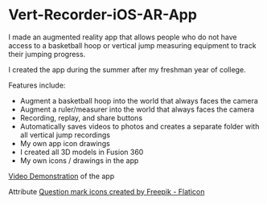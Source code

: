 # Vert-Recorder-iOS-AR-App

I made an augmented reality app that allows people who do not have access to a basketball hoop or vertical jump measuring equipment to track their jumping progress. 

I created the app during the summer after my freshman year of college.



Features include:
- Augment a basketball hoop into the world that always faces the camera
- Augment a ruler/measurer into the world that always faces the camera
- Recording, replay, and share buttons
- Automatically saves videos to photos and creates a separate folder with all vertical jump recordings
- My own app icon drawings 
- I created all 3D models in Fusion 360
- My own icons / drawings in the app

[Video Demonstration](https://youtu.be/fPUg-1XcmTk) of the app

Attribute <a href="https://www.flaticon.com/free-icons/question-mark" title="question mark icons">Question mark icons created by Freepik - Flaticon</a>
